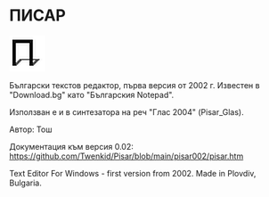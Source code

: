 # ПИСАР
<img src="https://github.com/Twenkid/Pisar/blob/main/pisar002/ikona-64x64.png">

Български текстов редактор, първа версия от 2002 г. Известен в "Download.bg" като "Българския Notepad".

Използван е и в синтезатора на реч "Глас 2004" (Pisar_Glas).

Автор: Тош

Документация към версия 0.02: https://github.com/Twenkid/Pisar/blob/main/pisar002/pisar.htm

Text Editor For Windows - first version from 2002. Made in Plovdiv, Bulgaria.
